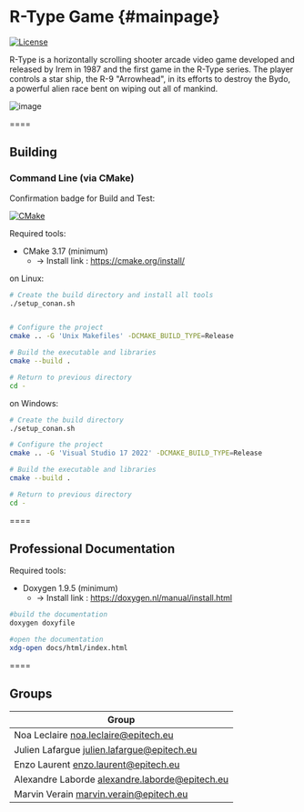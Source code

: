R-Type Game              {#mainpage}
====

[![License](https://img.shields.io/github/license/MisterPeModder/Arcade)](https://github.com/EpitechPromo2025/B-CPP-500-NAN-5-1-rtype-noa.leclaire)

R-Type is a horizontally scrolling shooter arcade video game developed and released by Irem in 1987 and the first game in the R-Type series. The player controls a star ship, the R-9 "Arrowhead", in its efforts to destroy the Bydo, a powerful alien race bent on wiping out all of mankind.

![image](https://user-images.githubusercontent.com/72009611/196052229-109475d4-6290-4686-a0b1-7ecf660cd6e1.png)

====

## Building

### Command Line (via CMake)

Confirmation badge for Build and Test:

[![CMake](https://github.com/EpitechPromo2025/B-CPP-500-NAN-5-1-rtype-noa.leclaire/actions/workflows/build_and_test.yaml/badge.svg)](https://github.com/EpitechPromo2025/B-CPP-500-NAN-5-1-rtype-noa.leclaire/actions/workflows/build_and_test.yaml)

Required tools:
- CMake 3.17 (minimum) 
    - -> Install link : https://cmake.org/install/

on Linux:
```sh
# Create the build directory and install all tools
./setup_conan.sh


# Configure the project
cmake .. -G 'Unix Makefiles' -DCMAKE_BUILD_TYPE=Release

# Build the executable and libraries
cmake --build .

# Return to previous directory
cd -
```

on Windows:
```sh
# Create the build directory
./setup_conan.sh

# Configure the project
cmake .. -G 'Visual Studio 17 2022' -DCMAKE_BUILD_TYPE=Release

# Build the executable and libraries
cmake --build .

# Return to previous directory
cd -
```

====

## Professional Documentation

Required tools:
- Doxygen 1.9.5 (minimum)
  - -> Install link : https://doxygen.nl/manual/install.html

```sh
#build the documentation
doxygen doxyfile

#open the documentation
xdg-open docs/html/index.html
```

====

## Groups

| Group |
|--------------------------------------------------|
| Noa Leclaire <noa.leclaire@epitech.eu> |
| Julien Lafargue   <julien.lafargue@epitech.eu>   |
| Enzo Laurent <enzo.laurent@epitech.eu>  |
| Alexandre Laborde <alexandre.laborde@epitech.eu> |
| Marvin Verain  <marvin.verain@epitech.eu>    |
